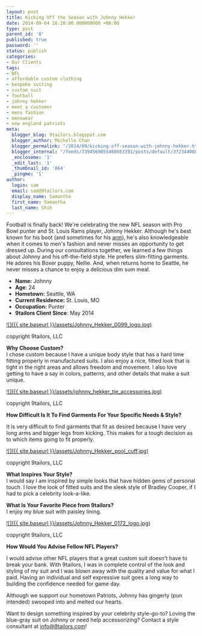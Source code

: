 ```yaml
---
layout: post
title: Kicking Off the Season with Johnny Hekker
date: 2014-09-04 16:20:00.000000000 +00:00
type: post
parent_id: '0'
published: true
password: ''
status: publish
categories:
- Our Clients
tags:
- NFL
- affordable custom clothing
- bespoke suiting
- custom suit
- football
- johnny hekker
- meet a customer
- mens fashion
- menswear
- new england patriots
meta:
  blogger_blog: 9tailors.blogspot.com
  blogger_author: Michelle Chan
  blogger_permalink: "/2014/09/kicking-off-season-with-johnny-hekker.html"
  blogger_internal: "/feeds/7394569855460563391/posts/default/3723440084183541280"
  _encloseme: '1'
  _edit_last: '1'
  _thumbnail_id: '864'
  _pingme: '1'
author:
  login: sam
  email: sam@9tailors.com
  display_name: Samantha
  first_name: Samantha
  last_name: Shih
---
```

Football is finally back! We're celebrating the new NFL season with Pro Bowl punter and St. Louis Rams player, Johnny Hekker. Although he's best known for his boot (and sometimes for his [arm](http://www.nfl.com/videos/nfl-game-highlights/0ap2000000093402/Rams-convert-second-fake-punt)), he's also knowledgeable when it comes to men's fashion and never misses an opportunity to get dressed up. During our consultations together, we learned a few things about Johnny and his off-the-field style. He prefers slim-fitting garments. He adores his Boxer puppy, Nellie. And, when returns home to Seattle, he never misses a chance to enjoy a delicious dim sum meal.

*   **Name:** Johnny
*   **Age**: 24
*   **Hometown:** Seattle, WA
*   **Current Residence:** St. Louis, MO
*   **Occupation:** Punter
*   **9tailors Client Since**: May 2014

[![]({{ site.baseurl }}/assets/Johnny_Hekker_0099_logo.jpg)](http://1.bp.blogspot.com/-LrGFzO7EFkk/VAh2z_XUl_I/AAAAAAAADUw/efflWDXiZRY/s1600/Johnny_Hekker_0099_logo.jpg)

copyright 9tailors, LLC

**Why Choose Custom?**  
I chose custom because I have a unique body style that has a hard time fitting properly in manufactured suits. I also enjoy a nice, fitted look that is tight in the right areas and allows freedom and movement. I also love getting to have a say in colors, patterns, and other details that make a suit unique.

[![]({{ site.baseurl }}/assets/johnny_hekker_tie_accessories.jpg)](http://4.bp.blogspot.com/-3wvP0TzJm7A/VAh6qZZecFI/AAAAAAAADVU/DLa4aoAX_e0/s1600/johnny_hekker_tie_accessories.jpg)

copyright 9tailors, LLC

**How Difficult Is It To Find Garments For Your Specific Needs & Style?**

It is very difficult to find garments that fit as desired because I have very long arms and bigger legs from kicking. This makes for a tough decision as to which items going to fit properly.

[![]({{ site.baseurl }}/assets/Johnny_Hekker_pool_cuff.jpg)](http://2.bp.blogspot.com/-L7guYn5cFSQ/VAh2ZeTPU1I/AAAAAAAADUo/U2wP4oy30F0/s1600/Johnny_Hekker_pool_cuff.jpg)

copyright 9tailors, LLC

**What Inspires Your Style?**  
I would say I am inspired by simple looks that have hidden gems of personal touch. I love the look of fitted suits and the sleek style of Bradley Cooper, if I had to pick a celebrity look-a-like.

**What Is Your Favorite Piece from 9tailors?**  
I enjoy my blue suit with paisley lining.

[![]({{ site.baseurl }}/assets/Johnny_Hekker_0172_logo.jpg)](http://3.bp.blogspot.com/-vghxSuO3EME/VAh7L9PKiFI/AAAAAAAADVc/-8btFpdcI-0/s1600/Johnny_Hekker_0172_logo.jpg)

copyright 9tailors, LLC

****How Would You Advise Fellow NFL Players?****

I would advise other NFL players that a great custom suit doesn't have to break your bank. With 9tailors, I was in complete control of the look and styling of my suit and I was blown away with the quality and value for what I paid. Having an individual and self expressive suit goes a long way to building the confidence needed for game day.

Although we support our hometown Patriots, Johnny has gingerly (pun intended) swooped into and melted our hearts.

Want to design something inspired by your celebrity style-go-to? Loving the blue-gray suit on Johnny or need help accessorizing? Contact a style consultant at [info@9tailors.com](mailto:info@9tailors.com)!